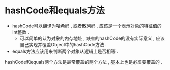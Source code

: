 # hashCode和equals方法

* hashCode可以翻译为哈希码 , 或者散列码 . 应该是一个表示对象的特征值的int整数 . 
  * 可以简单的认为对象的内存地址 , 缺省的hashCode的没有实际意义 , 应该自己实现并覆盖Object中的hashCode方法 . 
* equals方法应该用来判断两个对象从逻辑上是否相等 . 

hashCode和equals两个方法是最常覆盖的两个方法 , 基本上也是必须要覆盖的 . 



